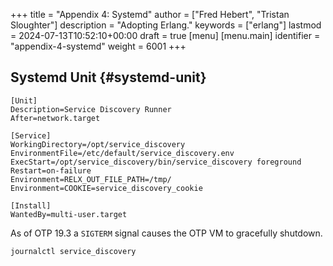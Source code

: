 +++
title = "Appendix 4: Systemd"
author = ["Fred Hebert", "Tristan Sloughter"]
description = "Adopting Erlang."
keywords = ["erlang"]
lastmod = 2024-07-13T10:52:10+00:00
draft = true
[menu]
  [menu.main]
    identifier = "appendix-4-systemd"
    weight = 6001
+++

## Systemd Unit {#systemd-unit}

```shell
[Unit]
Description=Service Discovery Runner
After=network.target

[Service]
WorkingDirectory=/opt/service_discovery
EnvironmentFile=/etc/default/service_discovery.env
ExecStart=/opt/service_discovery/bin/service_discovery foreground
Restart=on-failure
Environment=RELX_OUT_FILE_PATH=/tmp/
Environment=COOKIE=service_discovery_cookie

[Install]
WantedBy=multi-user.target
```

As of OTP 19.3 a `SIGTERM` signal causes the OTP VM to gracefully shutdown.

```shell
journalctl service_discovery
```
